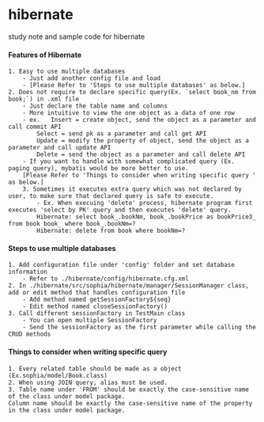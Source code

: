 # hibernate
study note and sample code for hibernate

#### Features of Hibernate 
	1. Easy to use multiple databases
		- Just add another config file and load
		- [Please Refer to 'Steps to use multiple databases' as below.]
	2. Does not require to declare specific query(Ex. `select book_nm from book;`) in .xml file
		- Just declare the table name and columns
		- More intuitive to view the one object as a data of one row
		- ex.	Insert = create object, send the object as a parameter and call commit API
			Select = send pk as a parameter and call get API
			Update = modify the property of object, send the object as a parameter and call update API
			Delete = send the object as a parameter and call delete API
		- If you want to handle with somewhat complicated query (Ex. paging query), mybatis would be more better to use.
		[Please Refer to 'Things to consider when writing specific query ' as below.]
		3. Sometimes it executes extra query which was not declared by user, to make sure that declared query is safe to execute.
			- Ex. When execuing 'delete' process, hibernate program first executes 'select by PK' query and then executes 'delete' query.   
			Hibernate: select book_.bookNm, book_.bookPrice as bookPrice3_ from book book_ where book_.bookNm=?
			Hibernate: delete from book where bookNm=?

#### Steps to use multiple databases
	1. Add configuration file under 'config' folder and set database information
		- Refer to ./hibernate/config/hibernate.cfg.xml
	2. In ./hibernate/src/sophia/hibernate/manager/SessionManager class, add or edit method that handles configuration file
		- Add method named getSessionFactory${seq}
		- Edit method named closeSessionFactory()
	3. Call different sessionFactory in TestMain class
		- You can open multiple SessionFactory
		- Send the sessionFactory as the first parameter while calling the CRUD methods
	
#### Things to consider when writing specific query 
	1. Every related table should be made as a object (Ex.sophia/model/Book.class)
	2. When using JOIN query, alias must be used.
	3. Table name under 'FROM' should be exactly the case-sensitive name of the class under model package.   
	Column name should be exactly the case-sensitive name of the property in the class under model package.
	
